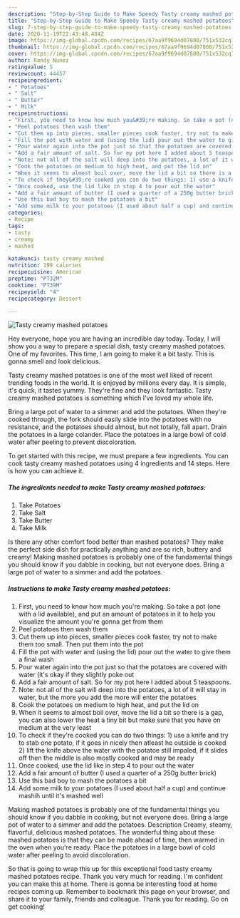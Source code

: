 ```yaml
---
description: "Step-by-Step Guide to Make Speedy Tasty creamy mashed potatoes"
title: "Step-by-Step Guide to Make Speedy Tasty creamy mashed potatoes"
slug: 7-step-by-step-guide-to-make-speedy-tasty-creamy-mashed-potatoes
date: 2020-11-19T22:43:48.404Z
image: https://img-global.cpcdn.com/recipes/67aa9f9694d07800/751x532cq70/tasty-creamy-mashed-potatoes-recipe-main-photo.jpg
thumbnail: https://img-global.cpcdn.com/recipes/67aa9f9694d07800/751x532cq70/tasty-creamy-mashed-potatoes-recipe-main-photo.jpg
cover: https://img-global.cpcdn.com/recipes/67aa9f9694d07800/751x532cq70/tasty-creamy-mashed-potatoes-recipe-main-photo.jpg
author: Randy Nunez
ratingvalue: 5
reviewcount: 44457
recipeingredient:
- " Potatoes"
- " Salt"
- " Butter"
- " Milk"
recipeinstructions:
- "First, you need to know how much you&#39;re making. So take a pot (one with a lid available), and put an amount of potatoes in it to help you visualize the amount you&#39;re gonna get from them"
- "Peel potatoes then wash them"
- "Cut them up into pieces, smaller pieces cook faster, try not to make them too small. Then put them into the pot"
- "Fill the pot with water and (using the lid) pour out the water to give them a final wash"
- "Pour water again into the pot just so that the potatoes are covered with water (it&#39;s okay if they slightly poke out"
- "Add a fair amount of salt. So for my pot here I added about 5 teaspoons."
- "Note: not all of the salt will deep into the potatoes, a lot of it will stay in water, but the more you add the more will enter the potatoes"
- "Cook the potatoes on medium to high heat, and put the lid on"
- "When it seems to almost boil over, move the lid a bit so there is a gap, you can also lower the heat a tiny bit but make sure that you have on medium at the very least"
- "To check if they&#39;re cooked you can do two things: 1) use a knife and try to stab one potato, if it goes in nicely then atleast he outside is cooked 2) lift the knife above the water with the potatoe still impaled, if it slides off then the middle is also mostly cooked and may be ready"
- "Once cooked, use the lid like in step 4 to pour out the water"
- "Add a fair amount of butter (I used a quarter of a 250g butter brick)"
- "Use this bad boy to mash the potatoes a bit"
- "Add some milk to your potatoes (I used about half a cup) and continue mashih until it&#39;s mashed well"
categories:
- Recipe
tags:
- tasty
- creamy
- mashed

katakunci: tasty creamy mashed 
nutrition: 199 calories
recipecuisine: American
preptime: "PT32M"
cooktime: "PT39M"
recipeyield: "4"
recipecategory: Dessert

---
```



![Tasty creamy mashed potatoes](https://img-global.cpcdn.com/recipes/67aa9f9694d07800/751x532cq70/tasty-creamy-mashed-potatoes-recipe-main-photo.jpg)

Hey everyone, hope you are having an incredible day today. Today, I will show you a way to prepare a special dish, tasty creamy mashed potatoes. One of my favorites. This time, I am going to make it a bit tasty. This is gonna smell and look delicious.

Tasty creamy mashed potatoes is one of the most well liked of recent trending foods in the world. It is enjoyed by millions every day. It is simple, it's quick, it tastes yummy. They're fine and they look fantastic. Tasty creamy mashed potatoes is something which I've loved my whole life.

Bring a large pot of water to a simmer and add the potatoes. When they&#39;re cooked through, the fork should easily slide into the potatoes with no resistance, and the potatoes should almost, but not totally, fall apart. Drain the potatoes in a large colander. Place the potatoes in a large bowl of cold water after peeling to prevent discoloration.


To get started with this recipe, we must prepare a few ingredients. You can cook tasty creamy mashed potatoes using 4 ingredients and 14 steps. Here is how you can achieve it.

<!--inarticleads1-->

##### The ingredients needed to make Tasty creamy mashed potatoes:

1. Take  Potatoes
1. Take  Salt
1. Take  Butter
1. Take  Milk


Is there any other comfort food better than mashed potatoes? They make the perfect side dish for practically anything and are so rich, buttery and creamy! Making mashed potatoes is probably one of the fundamental things you should know if you dabble in cooking, but not everyone does. Bring a large pot of water to a simmer and add the potatoes. 

<!--inarticleads2-->

##### Instructions to make Tasty creamy mashed potatoes:

1. First, you need to know how much you&#39;re making. So take a pot (one with a lid available), and put an amount of potatoes in it to help you visualize the amount you&#39;re gonna get from them
1. Peel potatoes then wash them
1. Cut them up into pieces, smaller pieces cook faster, try not to make them too small. Then put them into the pot
1. Fill the pot with water and (using the lid) pour out the water to give them a final wash
1. Pour water again into the pot just so that the potatoes are covered with water (it&#39;s okay if they slightly poke out
1. Add a fair amount of salt. So for my pot here I added about 5 teaspoons.
1. Note: not all of the salt will deep into the potatoes, a lot of it will stay in water, but the more you add the more will enter the potatoes
1. Cook the potatoes on medium to high heat, and put the lid on
1. When it seems to almost boil over, move the lid a bit so there is a gap, you can also lower the heat a tiny bit but make sure that you have on medium at the very least
1. To check if they&#39;re cooked you can do two things: 1) use a knife and try to stab one potato, if it goes in nicely then atleast he outside is cooked 2) lift the knife above the water with the potatoe still impaled, if it slides off then the middle is also mostly cooked and may be ready
1. Once cooked, use the lid like in step 4 to pour out the water
1. Add a fair amount of butter (I used a quarter of a 250g butter brick)
1. Use this bad boy to mash the potatoes a bit
1. Add some milk to your potatoes (I used about half a cup) and continue mashih until it&#39;s mashed well


Making mashed potatoes is probably one of the fundamental things you should know if you dabble in cooking, but not everyone does. Bring a large pot of water to a simmer and add the potatoes. Description Creamy, steamy, flavorful, delicious mashed potatoes. The wonderful thing about these mashed potatoes is that they can be made ahead of time, then warmed in the oven when you&#39;re ready. Place the potatoes in a large bowl of cold water after peeling to avoid discoloration. 

So that is going to wrap this up for this exceptional food tasty creamy mashed potatoes recipe. Thank you very much for reading. I'm confident you can make this at home. There is gonna be interesting food at home recipes coming up. Remember to bookmark this page on your browser, and share it to your family, friends and colleague. Thank you for reading. Go on get cooking!
